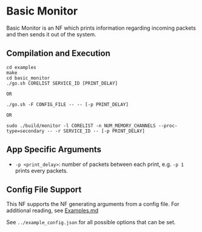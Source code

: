 Basic Monitor
==
Basic Monitor is an NF which prints information regarding incoming packets and then sends it out of the system.

Compilation and Execution
--
```
cd examples
make
cd basic_monitor
./go.sh CORELIST SERVICE_ID [PRINT_DELAY]

OR

./go.sh -F CONFIG_FILE -- -- [-p PRINT_DELAY]

OR

sudo ./build/monitor -l CORELIST -n NUM_MEMORY_CHANNELS --proc-type=secondary -- -r SERVICE_ID -- [-p PRINT_DELAY]
```

App Specific Arguments
--
  - `-p <print_delay>`: number of packets between each print, e.g. `-p 1` prints every packets.

Config File Support
--
This NF supports the NF generating arguments from a config file. For
additional reading, see [Examples.md](../../docs/Examples.md)

See `../example_config.json` for all possible options that can be set.
